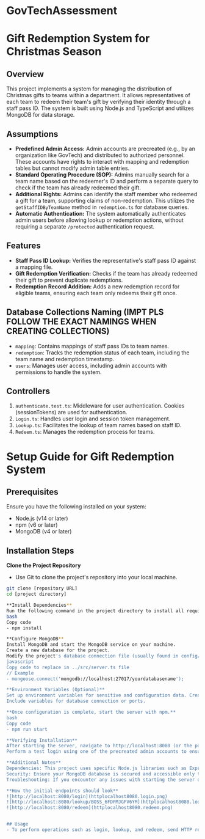 # GovTechAssessment

# Gift Redemption System for Christmas Season

## Overview
This project implements a system for managing the distribution of Christmas gifts to teams within a department. It allows representatives of each team to redeem their team's gift by verifying their identity through a staff pass ID. The system is built using Node.js and TypeScript and utilizes MongoDB for data storage.

## Assumptions
- **Predefined Admin Access:** Admin accounts are precreated (e.g., by an organization like GovTech) and distributed to authorized personnel. These accounts have rights to interact with mapping and redemption tables but cannot modify admin table entries.
- **Standard Operating Procedure (SOP):** Admins manually search for a team name based on the redeemer's ID and perform a separate query to check if the team has already redeemed their gift.
- **Additional Rights:** Admins can identify the staff member who redeemed a gift for a team, supporting claims of non-redemption. This utilizes the `getStaffIDByTeamName` method in `redemption.ts` for database queries.
- **Automatic Authentication:** The system automatically authenticates admin users before allowing lookup or redemption actions, without requiring a separate `/protected` authentication request.

## Features
- **Staff Pass ID Lookup:** Verifies the representative's staff pass ID against a mapping file.
- **Gift Redemption Verification:** Checks if the team has already redeemed their gift to prevent duplicate redemptions.
- **Redemption Record Addition:** Adds a new redemption record for eligible teams, ensuring each team only redeems their gift once.

## Database Collections Naming (IMPT PLS FOLLOW THE EXACT NAMINGS WHEN CREATING COLLECTIONS)
- `mapping`: Contains mappings of staff pass IDs to team names.
- `redemption`: Tracks the redemption status of each team, including the team name and redemption timestamp.
- `users`: Manages user access, including admin accounts with permissions to handle the system.

## Controllers
1. `authenticate.test.ts`: Middleware for user authentication. Cookies (sessionTokens) are used for authentication. 
2. `Login.ts`: Handles user login and session token management.
3. `Lookup.ts`: Facilitates the lookup of team names based on staff ID.
4. `Redeem.ts`: Manages the redemption process for teams.

# Setup Guide for Gift Redemption System

## Prerequisites
Ensure you have the following installed on your system:
- Node.js (v14 or later)
- npm (v6 or later)
- MongoDB (v4 or later)

## Installation Steps
**Clone the Project Repository**
   - Use Git to clone the project's repository into your local machine.
   ```bash
   git clone [repository URL]
   cd [project directory]

**Install Dependencies**
Run the following command in the project directory to install all required Node.js dependencies.
bash
Copy code
- npm install

**Configure MongoDB**
Install MongoDB and start the MongoDB service on your machine.
Create a new database for the project.
Modify the project's database connection file (usually found in config/db.js or similar) with your MongoDB URI, database name, and credentials.
javascript
Copy code to replace in ../src/server.ts file 
// Example
- mongoose.connect('mongodb://localhost:27017/yourdatabasename');

**Environment Variables (Optional)**
Set up environment variables for sensitive and configuration data. Create a .env file in the root directory.
Include variables for database connection or ports.

**Once configuration is complete, start the server with npm.**
bash
Copy code
- npm run start

**Verifying Installation**
After starting the server, navigate to http://localhost:8080 (or the port you configured) in your web browser to verify that the application is running.
Perform a test login using one of the precreated admin accounts to ensure the database connection and authentication flow are working correctly.

**Additional Notes**
Dependencies: This project uses specific Node.js libraries such as Express for the server framework, Mongoose for MongoDB object modeling. Ensure these are included in your package.json dependencies.
Security: Ensure your MongoDB database is secured and accessible only to authorized users. Use environment variables to store sensitive information like database URIs and keys securely.
Troubleshooting: If you encounter any issues with starting the server or connecting to the database, check the console output for errors. Common issues include missing dependencies, incorrect MongoDB URI, or port conflicts.

**How the initial endpoints should look**
![http://localhost:8080/login](httplocalhost8080.login.png)
![http://localhost:8080/lookup/BOSS_6FDFMJGFV6YM](httplocalhost8080.lookup.BOSS_6FDFMJGFV6YM.png)
![http://localhost:8080/redeem](httplocalhost8080.redeem.png)


## Usage
- To perform operations such as login, lookup, and redeem, send HTTP requests to the respective endpoints with the required data.
